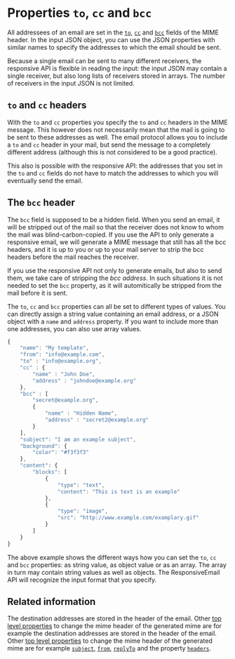 # Properties `to`, `cc` and `bcc`

All addressees of an email are set in the [`to`](../json/property-to), [`cc`](../json/property-cc) and [`bcc`](../json/property-bcc)
fields of the MIME header. In the input JSON object, you can use the JSON 
properties with similar names to specify the addresses to which the email should 
be sent.

Because a single email can be sent to many different receivers, the responsive 
API is flexible in reading the input: the input JSON may contain a single receiver, 
but also long lists of receivers stored in arrays. The number of receivers in 
the input JSON is not limited.

## `to` and `cc` headers

With the `to` and `cc` properties you specify the `to` and `cc` headers in the 
MIME message. This however does not necessarily mean that the mail is going to 
be sent to these addresses as well. The email protocol allows you to include a 
`to` and `cc` header in your mail, but send the message to a completely different
address (although this is not considered to be a good practice).

This also is possible with the responsive API: the addresses that you set in 
the `to` and `cc` fields do not have to match the addresses to which you will 
eventually send the email.

## The `bcc` header

The `bcc` field is supposed to be a hidden field. When you send an email, it 
will be stripped out of the mail so that the receiver does not know to whom the 
mail was blind-carbon-copied. If you use the API to only generate a responsive 
email, we will generate a MIME message that still has all the bcc headers, and 
it is up to you or up to your mail server to strip the bcc headers before 
the mail reaches the receiver.

If you use the responsive API not only to generate emails, but also to send them,
we take care of stripping the _bcc address_. In such situations it is not needed 
to set the `bcc` property, as it will automitically be stripped from the mail 
before it is sent.

The `to`, `cc` and `bcc` properties can all be set to different types of values.
You can directly assign a string value containing an email address, or a JSON 
object with a `name` and `address` property. If you want to include more than 
one addresses, you can also use array values.

```javascript
{
    "name": "My template",
    "from": "info@example.com",
    "to" : "info@example.org",
    "cc" : {
        "name" : "John Doe",
        "address" : "johndoe@example.org"
    },
    "bcc" : [
        "secret@example.org",
        {
            "name" : "Hidden Name",
            "address" : "secret2@example.org"
        }
    ],
    "subject": "I am an example subject",
    "background": {
        "color": "#f3f3f3"
    },
    "content": {
        "blocks": [
            {
                "type": "text",
                "content": "This is text is an example"
            }, 
            {
                "type": "image",
                "src": "http://www.example.com/examplary.gif"
            }
        ]
    }
}
```


The above example shows the different ways how you can set the `to`, `cc` and `bcc`
properties: as string value, as object value or as an array. The array in turn may
contain string values as well as objects. The ResponsiveEmail API will
recognize the input format that you specify.

## Related information

The destination addresses are stored in the header of the email. Other 
[top level properties](../json/top-level-properties) 
to change the mime header of the generated mime are for example the destination 
addresses are stored in the header of the email. Other [top level properties](../json/top-level-properties) 
to change the mime header of the generated mime are for example [`subject`](../json/property-subject), 
[`from`](../json/property-from), 
[`replyTo`](../json/property-reply-to) and 
the property [`headers`](../json/property-headers).
